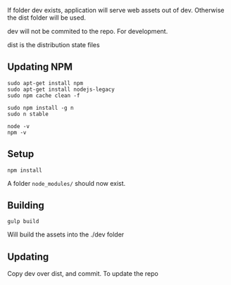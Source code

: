 

If folder dev exists, application will serve web assets out of dev. Otherwise the dist folder will be used.

dev will not be commited to the repo. For development.

dist is the distribution state files

Updating NPM
-----

```
sudo apt-get install npm
sudo apt-get install nodejs-legacy
sudo npm cache clean -f

sudo npm install -g n
sudo n stable

node -v
npm -v
```

Setup
-----

```
npm install
```

A folder `node_modules/` should now exist.

Building
----

```
gulp build
```

Will build the assets into the ./dev folder

Updating
----

Copy dev over dist, and commit. To update the repo

